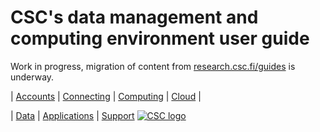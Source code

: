 # CSC's data management and computing environment user guide

Work in progress, migration of content from [research.csc.fi/guides](https://research.csc.fi/guides) is underway.

| [Accounts](accounts/index.md) | [Connecting](connecting/index.md) |
  [Computing](computing/index.md) | [Cloud](cloud/index.md) |

| [Data](data/index.md) | [Applications](apps/index.md) |
  [Support](support/index.md) [![CSC
  logo](images/csc-logo.png)](http://www.csc.fi)
